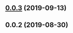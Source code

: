 ## [0.0.3](https://github.com/ecerroni/vuelidate-errors/compare/v0.0.2...v0.0.3) (2019-09-13)



## 0.0.2 (2019-08-30)




